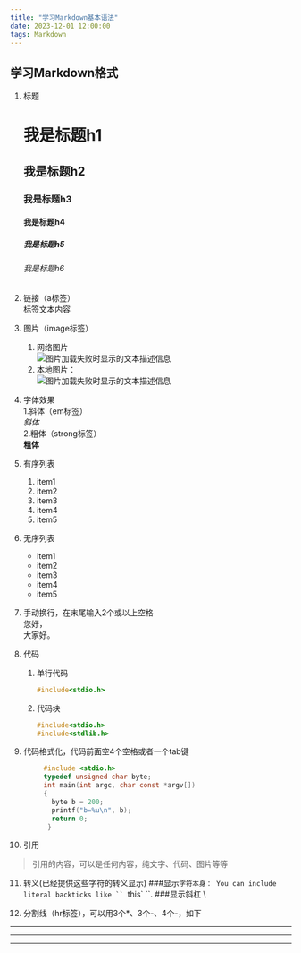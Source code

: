 ```yaml
---
title: "学习Markdown基本语法"
date: 2023-12-01 12:00:00
tags: Markdown
---
```

## 学习Markdown格式

1. 标题
   # 我是标题h1
   ## 我是标题h2
   ### 我是标题h3
   #### 我是标题h4 
   ##### 我是标题h5
   ###### 我是标题h6 

2. 链接（a标签）  
   [标签文本内容](http://www.baidu.com "title可选")

3. 图片（image标签）  
   1. 网络图片  
      ![图片加载失败时显示的文本描述信息](https://tse4-mm.cn.bing.net/th/id/OIP-C.duz6S7Fvygrqd6Yj_DcXAQHaF7?rs=1&pid=ImgDetMain,"title可选")
   2. 本地图片：  
      ![图片加载失败时显示的文本描述信息](/images/1.jpg,"title可选")

4. 字体效果  
   1.斜体（em标签）  
     *斜体*  
   2.粗体（strong标签）  
     **粗体**

5. 有序列表  
   1. item1  
   2. item2  
   3. item3  
   4. item4  
   5. item5  

6. 无序列表
   * item1  
   * item2  
   * item3  
   * item4  
   * item5  

7. 手动换行，在末尾输入2个或以上空格  
   您好，  
   大家好。
8. 代码
   1. 单行代码  
      ```c
      #include<stdio.h>
      ```  
   2. 代码块  
      ```c
      #include<stdio.h>
      #include<stdlib.h>
      ```
9. 代码格式化，代码前面空4个空格或者一个tab键   
   ```c
        #include <stdio.h>
        typedef unsigned char byte;
        int main(int argc, char const *argv[])  
        {  
          byte b = 200;  
          printf("b=%u\n", b);  
          return 0;  
         }           
   ```
10. 引用
   > 引用的内容，可以是任何内容，纯文字、代码、图片等等


11. 转义(已经提供这些字符的转义显示)
    ###显示`字符本身：
    You can include literal backticks
    like `` `this` ``.
    ###显示斜杠
    \

12. 分割线（hr标签），可以用3个*、3个-、4个-，如下

   * * * 
   ---
   - - - -
